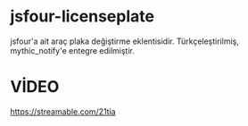 # jsfour-licenseplate
 jsfour'a ait araç plaka değiştirme eklentisidir. Türkçeleştirilmiş, mythic_notify'e entegre edilmiştir.
 
# VİDEO
https://streamable.com/21tia
